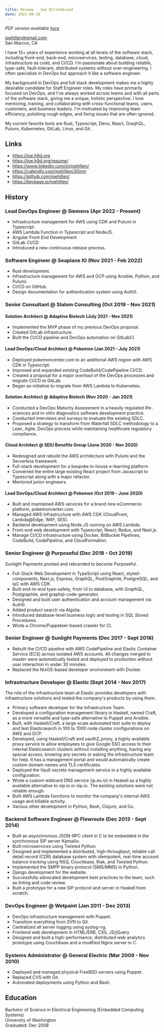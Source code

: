 ```yaml
---
title: Resume - Joe Hillenbrand
date: 2022-08-16
---
```


*PDF version available [here](https://joe.h9d.org/resume/joehillen-resume.pdf)*

joehillen@gmail.com  
San Marcos, CA

I have 13+ years of experience working at all levels of the software stack,
including front-end, back-end, microservices, testing, database, cloud,
infrastructure as code, and CI/CD. I'm passionate about building reliable,
type-safe, fault-tolerant, distributed systems without over-engineering. I
often specialize in DevOps but approach it like a software engineer.

My background in DevOps and full stack development makes me a highly
desirable candidate for Staff Engineer roles. My roles have primarily focused
on DevOps, and I've always worked across teams and with all parts of the
software stack, giving me a unique, holistic perspective. I love mentoring,
training, and collaborating with cross-functional teams, users, customers,
and business leaders. I'm motivated by improving team efficiency, polishing
rough edges, and fixing issues that are often ignored.

My current favorite tools are Rust, Typescript, Deno, React, GraqhQL, Pulumi,
Kubernetes, GitLab, Linux, and Git.

## Links

- <https://joe.h9d.org>
- <https://joe.h9d.org/resume/>
- <https://www.linkedin.com/in/joehillen/>
- <https://calendly.com/joehillen/30min>
- <https://github.com/joehillen/>
- <https://keybase.io/joehillen/>

## History

### Lead DevOps Engineer @ Siemens (Apr 2022 - Present)

- Infrastructure management for AWS using CDK and Pulumi in Typescript.
- AWS Lambda Function in Typescript and NodeJS.
- Angular Front End Development
- GitLab CI/CD
- Introduced a new continuous release process.

### Software Engineer @ Seaplane IO (Nov 2021 - Feb 2022)

- Rust development.
- Infrastructure management for AWS and GCP using Ansible, Python, and Pulumi.
- CI/CD on GitHub.
- Design documentation for authentication system using Auth0.

### Senior Consultant @ Slalom Consulting (Oct 2019 - Nov 2021)

#### Solution Architect @ Adaptive Biotech (July 2021 - Nov 2021)

- Implemented the MVP phase of my previous DevOps proposal.
- Created GitLab infrastructure.
- Built the CI/CD pipeline and DevOps automation on GitLabCI.

#### Lead DevOps/Cloud Architect @ Pokemon (Jan 2021 - July 2021)

- Deployed pokemoncenter.com to an additional AWS region with AWS CDK in
Typescript.
- Improved and expanded existing CodeBuild/CodePipeline CI/CD.
- Created a proposal for a major overhaul of the DevOps processes and migrate
CI/CD to GitLab.
- Began an initiative to migrate from AWS Lambda to Kubernetes.

#### Solution Architect @ Adaptive Biotech (Nov 2020 - Jan 2021)

- Conducted a DevOps Maturity Assessment in a heavily regulated life-sciences
and in-vitro diagnostics software development practice.
- Conducted interviews and surveys to evaluate the existing SDLC.
- Proposed a strategy to transform from Waterfall SDLC methodology to a Lean,
Agile, DevOps process while maintaining healthcare regulatory compliance.

#### Cloud Architect @ SEIU Benefits Group (June 2020 - Nov 2020)

- Redesigned and rebuild the AWS architecture with Pulumi and the Serverless
framework.
- Full-stack development for a bespoke in-house e-learning platform.
- Converted the entire large existing React project from Javascript to
Typescript along with a major refactor.
- Mentored junior engineers.

#### Lead DevOps/Cloud Architect @ Pokemon (Oct 2019 - June 2020)

- Built and maintained AWS services for a brand new eCommerce platform,
pokemoncenter.com.
- Managed AWS Infrastructure with AWS CDK (CloudFront, Lambda@Edge, WAF, SES).
- Backend development using Node.JS running on AWS Lambda.
- Front-end web development with Typescript, React, Redux, and Next.js.
- Manage CI/CD infrastructure using Docker, BitBucket Pipelines, CodeBuild,
CodePipeline, and CloudFormation.

### Senior Engineer @ Purposeful (Dec 2018 - Oct 2019)

  Sunlight Payments pivoted and rebranded to become Purposeful.

- Full-Stack Web Development in TypeScript using React, styled-components,
Next.js, Express, GraphQL, PostGraphile, PostgreSQL, and IaC with AWS CDK.
- Built end-to-end type-safety, from UI to database, with GraphQL,
Postgraphile, and graphql-code-generator.
- Designed and built user authentication and account management via Auth0.
- Added product search via Algolia.
- Introduced database-level business logic and testing in SQL Stored
Procedures.
- Wrote a Chrome/Puppeteer-based crawler for CI.

### Senior Engineer @ Sunlight Payments (Dec 2017 - Sept 2018)

- Rebuilt the CI/CD pipeline with AWS CodePipeline and Elastic Container
Service (ECS) across isolated AWS accounts. All changes merged to master were
automatically tested and deployed to production without user interaction in
under 30 minutes.
- Replaced the NixOS-based developer environment with Docker.

### Infrastructure Developer @ Elastic (Sept 2014 - Nov 2017)

  The role of the infrastructure team at Elastic provides developers with
  infrastructure solutions and tested the company's products by using them.

- Primary software developer for the Infrastructure Team.
- Developed a configuration management library in Haskell, named Craft, as a
more versatile and type-safe alternative to Puppet and Ansible.
- Built, with Haskell/Craft, a large-scale automated test suite to deploy and
test Elasticsearch in 100 to 1000 node cluster configurations on AWS and GCP.
- Developed, using Haskell/Craft and oauth2_proxy, a highly available proxy
service to allow employees to give Google SSO access to their internal
Elasticsearch clusters without installing anything, having any special
access, knowing any secrets or asking the infrastructure team for help. It
has a management portal and would automatically create custom domain names
and TLS certificates.
- Deployed the Vault secrets management service in a highly available
configuration.
- Wrote a custom wildcard DNS service (ip.es.io) in Haskell as a highly
available alternative to xip.io or nip.io. The existing solutions were not
reliable enough.
- Built AWS Lambda functions to monitor the company's internal AWS usage and
billable activity.
- Various other development in Python, Bash, Clojure, and Go.

### Backend Software Engineer @ Flowroute (Dec 2013 - Sept 2014)

- Built an asynchronous JSON-RPC client in C to be embedded in the
synchronous SIP server Kamailio.
- Built microservices using Twisted Python.
- Designed and implemented a distributed, high-throughput, reliable call
detail record (CDR) database system with idempotent, real-time account
balance tracking using NSQ, Couchbase, Riak, and Twisted Python.
- Implemented the SMPP binary protocol (SMS/MMS) in Python.
- Django development for the website.
- Successfully advocated development best practices to the team, such as
linting and code review.
- Built a prototype for a new SIP protocol and server in Haskell from scratch.

### DevOps Engineer @ Wetpaint (Jan 2011 - Dec 2013)

- DevOps infrastructure management with Puppet.
- Transition everything from SVN to Git.
- Centralized all server logging using syslog-ng.
- Frontend web development in HTML/ERB, CSS, JS/jQuery
- Designed and built a high-performance, distributed web analytics prototype
using Couchbase and a modified Nginx server in C.

### Systems Administrator @ General Electric (Mar 2009 - Nov 2010)

- Deployed and managed physical FreeBSD servers using Puppet.
- Replaced CVS with Git.
- Automated deployments using Python and Bash.

## Education

Bachelor of Science in Electrical Engineering (Embedded Computing Systems)  
University of Washington  
Graduated: Dec 2008  
